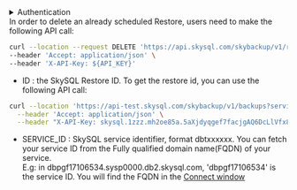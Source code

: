 <details>
<summary>
Authentication
</summary>
<h3>
<ol>
<li>
Go to the SkySQL <a href="https://app.skysql.com/user-profile/api-keys">API Key management page</a>  and generate an API key
</li>
<li>
Export the value from the token field to an environment variable $API_KEY

  ```
  export API_KEY='... key data ...'
  ```
</li>
<li>
Use it on subsequent request, e.g:

        ```bash
        curl --request GET 'https://api.skysql.com/skybackup/v1/backups/schedules' --header "X-API-Key: ${API_KEY}"
        ```
</li>
</ol>
</details> 
In order to delete an already scheduled Restore, users  need to make the following API call:


```bash
curl --location --request DELETE 'https://api.skysql.com/skybackup/v1/restores/<ID>' \
--header 'Accept: application/json' \
--header 'X-API-Key: ${API_KEY}'
```

- ID : the SkySQL Restore ID. To get the restore id, you can use the following API call:


```bash
curl --location 'https://api-test.skysql.com/skybackup/v1/backups?service_id=d<SERVICE_ID>' \
  --header 'Accept: application/json' \
  --header "X-API-Key: skysql.1zzz.mh2oe85a.5aXjdyqgef7facjgAQ6DcLlVfx8imkkybIan.87c113e7"
```

- SERVICE_ID : SkySQL service identifier, format dbtxxxxxx. 
  You can fetch your service ID from the Fully qualified domain name(FQDN) of your service.  
  E.g: in dbpgf17106534.sysp0000.db2.skysql.com, 'dbpgf17106534' is the service ID. You will find the FQDN in the [Connect window](https://app.skysql.com/dashboard) 
  
